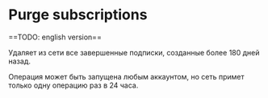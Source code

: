 # Purge subscriptions

==TODO: english version==

Удаляет из сети все завершенные подписки, созданные более 180 дней назад.

Операция может быть запущена любым аккаунтом, но сеть примет только одну операцию раз в 24 часа.
